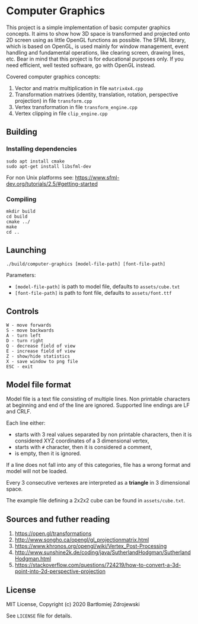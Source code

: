 # Computer Graphics

This project is a simple implementation of basic computer graphics concepts. It aims to show how 3D space is transformed and projected onto 2D screen using as little OpenGL functions as possible. The SFML library, which is based on OpenGL, is used mainly for window management, event handling and fundamental operations, like clearing screen, drawing lines, etc. Bear in mind that this project is for educational purposes only. If you need efficient, well tested software, go with OpenGL instead.

Covered computer graphics concepts:
1. Vector and matrix multiplication in file `matrix4x4.cpp`
2. Transformation matrixes (identity, translation, rotation, perspective projection) in file `transform.cpp`
3. Vertex transformation in file `transform_engine.cpp`
4. Vertex clipping in file `clip_engine.cpp`

## Building

### Installing dependencies

```
sudo apt install cmake
sudo apt-get install libsfml-dev
```

For non Unix platforms see:
https://www.sfml-dev.org/tutorials/2.5/#getting-started

### Compiling

```
mkdir build
cd build
cmake ../
make
cd ..
```

## Launching

```
./build/computer-graphics [model-file-path] [font-file-path]
```

Parameters:
- `[model-file-path]` is path to model file, defaults to `assets/cube.txt`
- `[font-file-path]` is path to font file, defaults to `assets/font.ttf`

## Controls

```
W - move forwards
S - move backwards
A - turn left
D - turn right
Q - decrease field of view
E - increase field of view
Z - show/hide statistics
X - save window to png file
ESC - exit
```

## Model file format

Model file is a text file consisting of multiple lines. Non printable characters at beginning and end of the line are ignored. Supported line endings are LF and CRLF.

Each line either:
- starts with 3 real values separated by non printable characters, then it is considered XYZ coordinates of a 3 dimensional vertex,
- starts with `#` character, then it is considered a comment,
- is empty, then it is ignored.

If a line does not fall into any of this categories, file has a wrong format and model will not be loaded.

Every 3 consecutive vertexes are interpreted as a **triangle** in 3 dimensional space.

The example file defining a 2x2x2 cube can be found in `assets/cube.txt`. 

## Sources and futher reading

1. https://open.gl/transformations
2. http://www.songho.ca/opengl/gl_projectionmatrix.html
3. https://www.khronos.org/opengl/wiki/Vertex_Post-Processing
4. http://www.sunshine2k.de/coding/java/SutherlandHodgman/SutherlandHodgman.html
5. https://stackoverflow.com/questions/724219/how-to-convert-a-3d-point-into-2d-perspective-projection

## License

MIT License, Copyright (c) 2020 Bartłomiej Zdrojewski

See `LICENSE` file for details.
